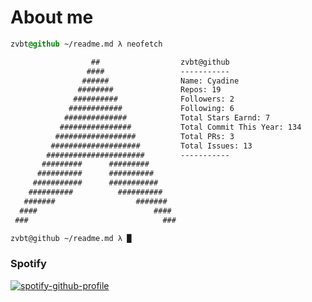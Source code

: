  
# About me
```css
zvbt@github ~/readme.md λ neofetch

                  ##                  zvbt@github   
                 ####                 -----------
                ######                Name: Cyadine 
               ########               Repos: 19
              ##########              Followers: 2
             ############             Following: 6
            ##############            Total Stars Earnd: 7
           ################           Total Commit This Year: 134
          ##################          Total PRs: 3
         ####################         Total Issues: 13
        ######################        -----------
       #########      #########
      ##########      ##########
     ###########      ###########
    ##########          ##########
   #######                  #######
  ####                          ####
 ###                              ### 

zvbt@github ~/readme.md λ █
```
### Spotify
[![spotify-github-profile](https://spotify-github-profile.vercel.app/api/view?uid=cjnln9qzd0pyo1sfmjargvhw8&cover_image=true&theme=natemoo-re&show_offline=false&background_color=121212&interchange=false&bar_color=53cf3a&bar_color_cover=false)](https://spotify-github-profile.vercel.app/api/view?uid=cjnln9qzd0pyo1sfmjargvhw8&redirect=true)
